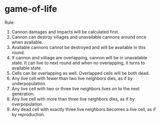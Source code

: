 # game-of-life

Rule:

1. Cannon damages and impacts will be calculated first.
2. Cannon can destroy viliages and unavailable cannons around once when available.
3. Available cannons cannot be destroyed and will be available in this round.
4. If cannon and villiage are overlapping, cannon will be in unavailable state. It can live to next round and when no overlapping, it turns to available state.
5. Cells can be overlapping as well. Overlapped cells will be both dead.
6. Any live cell with fewer than two live neighbors dies, as if by underpopulation.
7. Any live cell with two or three live neighbors lives on to the next generation.
8. Any live cell with more than three live neighbors dies, as if by overpopulation.
9. Any dead cell with exactly three live neighbors becomes a live cell, as if by reproduction.
